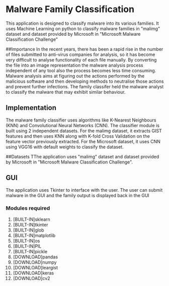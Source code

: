 # Malware Family Classification
This application is designed to classify malware into its various families. It uses Machine Learning on python to classify malware families in "malimg" dataset and dataset provided by Microsoft in "Microsoft Malware Classification Challenge"

##Importance
In the recent years, there has been a rapid rise in the number of files submitted to anti-virus companies for analysis, so it has become very difficult to analyse functionality of each file manually. By converting the file into an image representation the malware analysis process independent of any tool also the process becomes less time consuming. Malware  analysis  aims  at  figuring  out  the  actions  performed  by  the  malicious  software and then developing methods to neutralise those actions and prevent further infections. The family classifer held the malware analyst to classify the malware that may exhibit similar behaviour.

## Implementation
The malware family classifier uses algorithms like K-Nearest Neighbours (KNN) and Convolutional Neural Networks (CNN). The classifier module is built using 2 independent datasets. 
For the malimg dataset, it extracts GIST features and then uses KNN along with K-fold Cross Validation on the feature vector previously extracted.
For the Microsoft dataset, it uses CNN using VGG16 with default weights to classify the dataset.

##Datasets
TThe application uses "malimg" dataset and dataset provided by Microsoft in "Microsoft Malware Classification Challenge".
## GUI
The application uses Tkinter to interface with the user. The user can submit malware in the GUI and the family output is displayed back in the GUI

### Modules required
1.  [BUILT-IN]sklearn
2.  [BUILT-IN]tkinter
3.  [BUILT-IN]glob
4.  [BUILT-IN]matplotlib
5.  [BUILT-IN]os
6.  [BUILT-IN]PIL
7.  [BUILT-IN]pickle
8.  [DOWNLOAD]pandas
9.  [DOWNLOAD]numpy
10. [DOWNLOAD]leargist
11. [DOWNLOAD]keras
12. [DOWNLOAD]cv2

